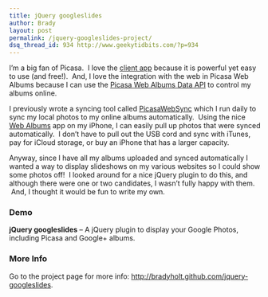```yaml
---
title: jQuery googleslides
author: Brady
layout: post
permalink: /jquery-googleslides-project/
dsq_thread_id: 934 http://www.geekytidbits.com/?p=934
---
```

I&#8217;m a big fan of Picasa.  I love the <a href="http://picasa.google.com/" target="_blank">client app</a> because it is powerful yet easy to use (and free!).  And, I love the integration with the web in Picasa Web Albums because I can use the <a href="http://code.google.com/apis/picasaweb/overview.html" target="_blank">Picasa Web Albums Data API</a> to control my albums online.

I previously wrote a syncing tool called <a href="/picasawebsync/" target="_blank">PicasaWebSync</a> which I run daily to sync my local photos to my online albums automatically.  Using the nice <a href="http://itunes.apple.com/us/app/web-albums-a-picasa-photo/id344997890?mt=8" target="_blank">Web Albums</a> app on my iPhone, I can easily pull up photos that were synced automatically.  I don&#8217;t have to pull out the USB cord and sync with iTunes, pay for iCloud storage, or buy an iPhone that has a larger capacity.

Anyway, since I have all my albums uploaded and synced automatically I wanted a way to display slideshows on my various websites so I could show some photos off!  I looked around for a nice jQuery plugin to do this, and although there were one or two candidates, I wasn&#8217;t fully happy with them.  And, I thought it would be fun to write my own.

### Demo
**jQuery googleslides** &#8211; A jQuery plugin to display your Google Photos, including Picasa and Google+ albums.  
<div class="google-slides no-margin" style="width:400px;" data-userid="115528839112598673902" data-albumid="5710317752556741025" data-imgmax="400"></div>

### More Info
Go to the project page for more info: <a href="http://bradyholt.github.com/jquery-googleslides" target="_blank">http://bradyholt.github.com/jquery-googleslides</a>.


<link href="/lib/googleslides/jquery.googleslides.css" rel="stylesheet" />
<style>
    .google-slides img { margin: 0px;}
</style>
 <script src="https://code.jquery.com/jquery-2.1.4.min.js" type="text/javascript"></script>
 <script src="/lib/googleslides/jquery.googleslides.js" type="text/javascript"></script>
 <script>
  $(document).ready(function(){
    $('.google-slides').each(function(index) {
      var options = {
         userid: $(this).attr('data-userid'),
         albumid: $(this).attr('data-albumid'),
         imgmax: $(this).attr('data-imgmax'),
         caption: false,
         maxresults: 100
      };

      $(this).googleslides(options);
    });
  });
 </script>
